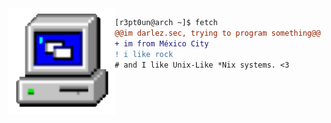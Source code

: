 
<img align="left" height="170" src="computer.gif"/>

```diff
[r3pt0un@arch ~]$ fetch
@@im darlez.sec, trying to program something@@
+ im from México City
! i like rock
# and I like Unix-Like *Nix systems. <3
